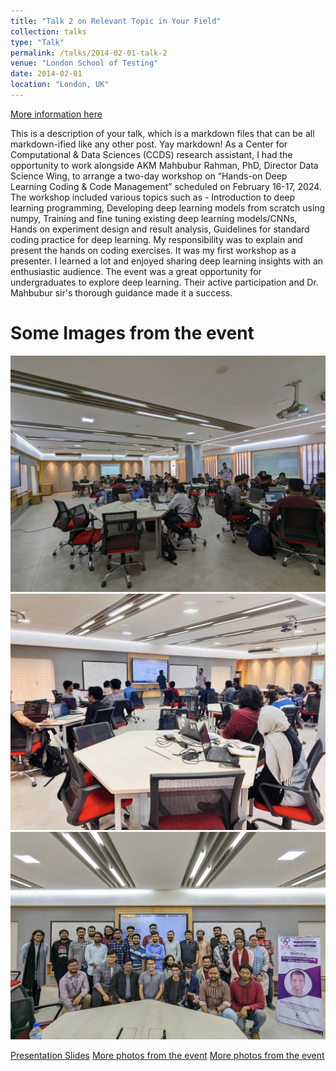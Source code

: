 ```yaml
---
title: "Talk 2 on Relevant Topic in Your Field"
collection: talks
type: "Talk"
permalink: /talks/2014-02-01-talk-2
venue: "London School of Testing"
date: 2014-02-01
location: "London, UK"
---
```


[More information here](http://example2.com)

This is a description of your talk, which is a markdown files that can be all markdown-ified like any other post. Yay markdown!
As a Center for Computational & Data Sciences (CCDS) research assistant, I had the opportunity to work alongside AKM Mahbubur Rahman, PhD, Director Data Science Wing, to arrange a two-day workshop on “Hands-on Deep Learning Coding & Code Management” scheduled on February 16-17, 2024. The workshop included various topics such as - Introduction to deep learning programming, Developing deep learning models from scratch using numpy, Training and fine tuning existing deep learning models/CNNs, Hands on experiment design and result analysis, Guidelines for standard coding practice for deep learning. My responsibility was to explain and present the hands on coding exercises. It was my first workshop as a presenter. I learned a lot and enjoyed sharing deep learning insights with an enthusiastic audience. The event was a great opportunity for undergraduates to explore deep learning. Their active participation and Dr. Mahbubur sir's thorough guidance made it a success.

Some Images from the event
======
![workshop-deep-learning-image-1](/images/workshop-deep-learning/workshop-deep-learning-1.jpg)
![workshop-deep-learning-image-2](/images/workshop-deep-learning/workshop-deep-learning-2.jpg)
![workshop-deep-learning-image-3](/images/workshop-deep-learning/workshop-deep-learning-3.jpg)

[Presentation Slides](https://docs.google.com/presentation/d/1TA0gqa-n65c8HUFutPH_H9RikpTa_Hqs/edit?usp=sharing&ouid=113585128382542538499&rtpof=true&sd=true)
[More photos from the event](https://www.facebook.com/CCDS.IUB/posts/pfbid073FjdXcHUk9BcYxZ9ugpuETSYviPxdvSS5X1EjPsTTtaf3vdDmCwu7z3RRczj1Nbl)
[More photos from the event](https://www.facebook.com/reel/730886895467031)
